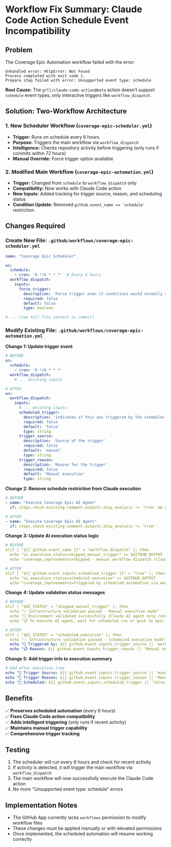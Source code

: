 # Workflow Fix Summary: Claude Code Action Schedule Event Incompatibility

## Problem
The Coverage Epic Automation workflow failed with the error:
```
Unhandled error: HttpError: Not Found
Process completed with exit code 1.
Prepare step failed with error: Unsupported event type: schedule
```

**Root Cause:** The `grll/claude-code-action@beta` action doesn't support `schedule` event types, only interactive triggers like `workflow_dispatch`.

## Solution: Two-Workflow Architecture

### 1. New Scheduler Workflow (`coverage-epic-scheduler.yml`)
- **Trigger:** Runs on schedule every 6 hours
- **Purpose:** Triggers the main workflow via `workflow_dispatch`
- **Intelligence:** Checks repository activity before triggering (only runs if commits within 72 hours)
- **Manual Override:** Force trigger option available

### 2. Modified Main Workflow (`coverage-epic-automation.yml`)
- **Trigger:** Changed from `schedule` to `workflow_dispatch` only
- **Compatibility:** Now works with Claude Code action
- **New Inputs:** Added tracking for trigger source, reason, and scheduling status
- **Condition Update:** Removed `github.event_name == 'schedule'` restriction

## Changes Required

### Create New File: `.github/workflows/coverage-epic-scheduler.yml`
```yaml
name: "Coverage Epic Scheduler"

on:
  schedule:
    - cron: '0 */6 * * *'  # Every 6 hours
  workflow_dispatch:
    inputs:
      force_trigger:
        description: 'Force trigger even if conditions would normally skip'
        required: false
        default: false
        type: boolean

# ... (see full file content in commit)
```

### Modify Existing File: `.github/workflows/coverage-epic-automation.yml`

**Change 1: Update trigger event**
```yaml
# BEFORE
on:
  schedule:
    - cron: '0 */6 * * *'
  workflow_dispatch:
    # ... existing inputs

# AFTER
on:
  workflow_dispatch:
    inputs:
      # ... existing inputs
      scheduled_trigger:
        description: 'Indicates if this was triggered by the scheduler'
        required: false
        default: 'false'
        type: string
      trigger_source:
        description: 'Source of the trigger'
        required: false
        default: 'manual'
        type: string
      trigger_reason:
        description: 'Reason for the trigger'
        required: false
        default: 'Manual execution'
        type: string
```

**Change 2: Remove schedule restriction from Claude execution**
```yaml
# BEFORE
- name: "Execute Coverage Epic AI Agent"
  if: steps.check-existing-comment.outputs.skip_analysis != 'true' && github.event_name == 'schedule'

# AFTER  
- name: "Execute Coverage Epic AI Agent"
  if: steps.check-existing-comment.outputs.skip_analysis != 'true'
```

**Change 3: Update AI execution status logic**
```yaml
# BEFORE
elif [ "${{ github.event_name }}" = "workflow_dispatch" ]; then
  echo "ai_execution_status=skipped_manual_trigger" >> $GITHUB_OUTPUT
  echo "coverage_improvements=Skipped - manual workflow dispatch (Claude AI agent only runs on schedule)" >> $GITHUB_OUTPUT

# AFTER
elif [ "${{ github.event.inputs.scheduled_trigger }}" = "true" ]; then
  echo "ai_execution_status=scheduled_execution" >> $GITHUB_OUTPUT
  echo "coverage_improvements=Triggered by scheduled automation via workflow_dispatch" >> $GITHUB_OUTPUT
```

**Change 4: Update validation status messages**
```yaml
# BEFORE
elif [ "$AI_STATUS" = "skipped_manual_trigger" ]; then
  echo "✅ Infrastructure validation passed - Manual execution mode"
  echo "🔧 Environment validated successfully (Claude AI agent only runs on schedule)"
  echo "📋 To execute AI agent, wait for scheduled run or push to epic branch"

# AFTER
elif [ "$AI_STATUS" = "scheduled_execution" ]; then
  echo "✅ Infrastructure validation passed - Scheduled execution mode"
  echo "🤖 Triggered by: ${{ github.event.inputs.trigger_source || 'workflow_dispatch' }}"
  echo "📋 Reason: ${{ github.event.inputs.trigger_reason || 'Manual execution' }}"
```

**Change 5: Add trigger info to execution summary**
```yaml
# Add after execution time
echo "🚀 Trigger Source: ${{ github.event.inputs.trigger_source || 'manual' }}"
echo "📝 Trigger Reason: ${{ github.event.inputs.trigger_reason || 'Manual execution' }}"
echo "🤖 Scheduled: ${{ github.event.inputs.scheduled_trigger || 'false' }}"
```

## Benefits
✅ **Preserves scheduled automation** (every 6 hours)  
✅ **Fixes Claude Code action compatibility**  
✅ **Adds intelligent triggering** (only runs if recent activity)  
✅ **Maintains manual trigger capability**  
✅ **Comprehensive trigger tracking**  

## Testing
1. The scheduler will run every 6 hours and check for recent activity
2. If activity is detected, it will trigger the main workflow via `workflow_dispatch`
3. The main workflow will now successfully execute the Claude Code action
4. No more "Unsupported event type: schedule" errors

## Implementation Notes
- The GitHub App currently lacks `workflows` permission to modify workflow files
- These changes must be applied manually or with elevated permissions
- Once implemented, the scheduled automation will resume working correctly